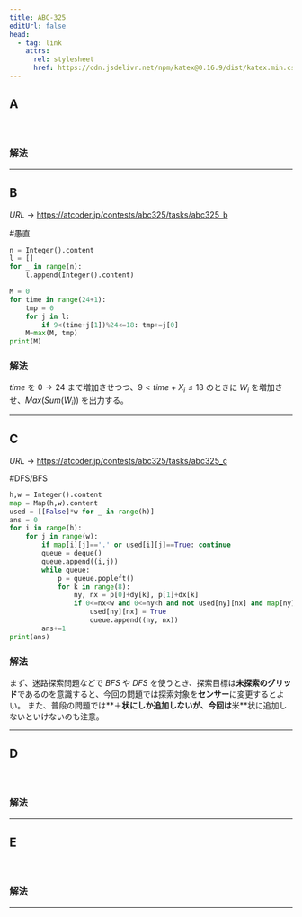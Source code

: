 ```yaml
---
title: ABC-325
editUrl: false
head:
  - tag: link
    attrs:
      rel: stylesheet
      href: https://cdn.jsdelivr.net/npm/katex@0.16.9/dist/katex.min.css
---
```


## A

#

```python
```

### 解法

***

## B

$URL\:\to$ <https://atcoder.jp/contests/abc325/tasks/abc325_b>

\#愚直

```python
n = Integer().content
l = []
for _ in range(n):
	l.append(Integer().content)

M = 0
for time in range(24+1):
	tmp = 0
	for j in l:
		if 9<(time+j[1])%24<=18: tmp+=j[0]
	M=max(M, tmp)
print(M)
```

### 解法

$time$ を $0 \to 24$ まで増加させつつ、$9 \lt time+X_{i} \le 18$ のときに $W_{i}$ を増加させ、$Max(Sum(W_{i}))$ を出力する。

***

## C

$URL\:\to$ <https://atcoder.jp/contests/abc325/tasks/abc325_c>

 <span class="sl-obs-tag">#DFS/BFS</span>

```python
h,w = Integer().content
map = Map(h,w).content
used = [[False]*w for _ in range(h)]
ans = 0
for i in range(h):
	for j in range(w):
		if map[i][j]=='.' or used[i][j]==True: continue
		queue = deque()
		queue.append((i,j))
		while queue:
			p = queue.popleft()
			for k in range(8):
				ny, nx = p[0]+dy[k], p[1]+dx[k]
				if 0<=nx<w and 0<=ny<h and not used[ny][nx] and map[ny][nx]=='#':
					used[ny][nx] = True
					queue.append((ny, nx))
		ans+=1
print(ans)
```

### 解法

まず、迷路探索問題などで $BFS$ や $DFS$ を使うとき、探索目標は**未探索のグリッド**であるのを意識すると、今回の問題では探索対象を**センサー**に変更するとよい。
また、普段の問題では\*\*＋**状にしか追加しないが、今回は**米\*\*状に追加しないといけないのも注意。

***

## D

#

```python
```

### 解法

***

## E

#

```python
```

### 解法

***
